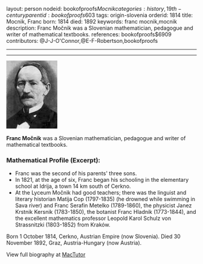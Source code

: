 layout: person
nodeid: bookofproofs$Mocnik
categories: history,19th-century
parentid: bookofproofs$603
tags: origin-slovenia
orderid: 1814
title: Mocnik, Franc
born: 1814
died: 1892
keywords: franc mocnik,mocnik
description: Franc Močnik was a Slovenian mathematician, pedagogue and writer of mathematical textbooks.
references: bookofproofs$6909
contributors: @J-J-O'Connor,@E-F-Robertson,bookofproofs

---



---

![Mocnik.jpg](https://github.com/bookofproofs/bookofproofs.github.io/blob/main/_sources/_assets/images/portraits/Mocnik.jpg?raw=true)

**Franc Močnik** was a Slovenian mathematician, pedagogue and writer of mathematical textbooks.

### Mathematical Profile (Excerpt):
* Franc was the second of his parents' three sons.
* In 1821, at the age of six, Franc began his schooling in the elementary school at Idrija, a town 14 km south of Cerkno.
* At the Lyceum Močnik had good teachers; there was the linguist and literary historian Matija Cop (1797-1835) (he drowned while swimming in Sava river) and Franc Serafin Metelko (1789-1860), the physicist Janez Krstnik Kersnik (1783-1850), the botanist Franc Hladnik (1773-1844), and the excellent mathematics professor Leopold Karol Schulz von Strassnitzki (1803-1852) from Kraków.

Born 1 October 1814, Cerkno, Austrian Empire (now Slovenia). Died 30 November 1892, Graz, Austria-Hungary (now Austria).

View full biography at [MacTutor](https://mathshistory.st-andrews.ac.uk/Biographies/Mocnik/)
